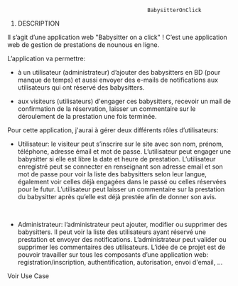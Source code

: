                                                 BabysitterOnClick

1. DESCRIPTION

Il s’agit d’une application web "Babysitter on a click" ! 
C’est une application web de gestion de prestations de nounous en ligne. 

L’application va permettre: 

- à un utilisateur (administrateur) d’ajouter des babysitters en BD (pour manque de temps) et aussi envoyer des e-mails de notifications aux utilisateurs qui ont réservé des babysitters. 

- aux visiteurs (utilisateurs) d'engager ces babysitters, recevoir un mail de confirmation de la réservation, laisser un commentaire sur le déroulement de la prestation une fois terminée.  

Pour cette application, j'aurai à gérer deux différents rôles d’utilisateurs: 

* Utilisateur: le visiteur peut s’inscrire sur le site avec son nom, prénom, téléphone, adresse émail et mot de passe. L’utilisateur peut engager une babysitter si elle est libre la date et heure de prestation. 
L’utilisateur enregistré peut se connecter en renseignant son adresse email et son mot de passe pour voir la liste des babysitters selon leur langue, également voir celles déjà engagées dans le passé ou celles réservées pour le futur. L’utilisateur peut laisser un commentaire sur la prestation du babysitter après qu’elle est déjà prestée afin de donner son avis. 

 

* Administrateur: l’administrateur peut ajouter, modifier ou supprimer des babysitters. Il peut voir la liste des utilisateurs ayant réservé une prestation et envoyer des notifications. L’administrateur peut valider ou supprimer les commentaires des utilisateurs. L’idée de ce projet est de pouvoir travailler sur tous les composants d’une application web: registration/inscription, authentification, autorisation, envoi d'email, ... 

Voir Use Case 

